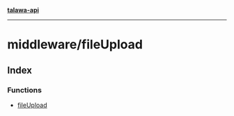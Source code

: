 [**talawa-api**](../../README.md)

***

# middleware/fileUpload

## Index

### Functions

- [fileUpload](functions/fileUpload.md)
